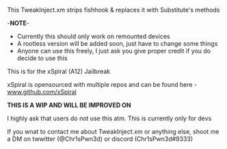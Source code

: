 This TweakInject.xm strips fishhook & replaces it with Substitute's methods

-**NOTE**-

- Currently this should only work on remounted devices
- A rootless version will be added soon, just have to change some things
- Anyone can use this freely, I just ask you give proper credit if you do decide to use this

This is for the xSpiral (A12) Jailbreak

xSpiral is opensourced with multiple repos and can be found here - www.github.com/xSpiral

**THIS IS A WIP AND WILL BE IMPROVED ON**

I highly ask that users do not use this atm. This is currently only for devs

If you wnat to contact me about TweakInject.xm or anything else, shoot me a DM on twwitter (@Chr1sPwn3d) or discord (Chr1sPwn3d#9333)

